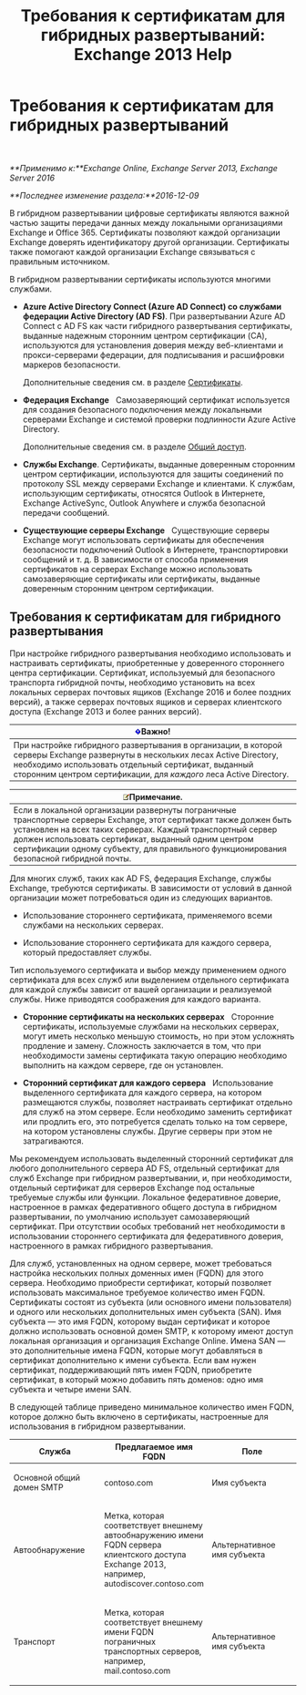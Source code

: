 ﻿---
title: 'Требования к сертификатам для гибридных развертываний: Exchange 2013 Help'
TOCTitle: Требования к сертификатам для гибридных развертываний
ms:assetid: 48d532cc-29f9-4009-9d2d-f19a9c13c320
ms:mtpsurl: https://technet.microsoft.com/ru-ru/library/Hh563848(v=EXCHG.150)
ms:contentKeyID: 50489591
ms.date: 01/11/2018
mtps_version: v=EXCHG.150
ms.translationtype: HT
---

# Требования к сертификатам для гибридных развертываний

 

_**Применимо к:**Exchange Online, Exchange Server 2013, Exchange Server 2016_

_**Последнее изменение раздела:**2016-12-09_

В гибридном развертывании цифровые сертификаты являются важной частью защиты передачи данных между локальными организациями Exchange и Office 365. Сертификаты позволяют каждой организации Exchange доверять идентификатору другой организации. Сертификаты также помогают каждой организации Exchange связываться с правильным источником.

В гибридном развертывании сертификаты используются многими службами.

  - **Azure Active Directory Connect (Azure AD Connect) со службами федерации Active Directory (AD FS)**. При развертывании Azure AD Connect с AD FS как части гибридного развертывания сертификаты, выданные надежным сторонним центром сертификации (CA), используются для установления доверия между веб-клиентами и прокси-серверами федерации, для подписывания и расшифровки маркеров безопасности.
    
    Дополнительные сведения см. в разделе [Сертификаты](http://go.microsoft.com/fwlink/p/?linkid=205993).

  - **Федерация Exchange**   Самозаверяющий сертификат используется для создания безопасного подключения между локальными серверами Exchange и системой проверки подлинности Azure Active Directory.
    
    Дополнительные сведения см. в разделе [Общий доступ](https://technet.microsoft.com/ru-ru/library/dd638083\(v=exchg.150\)).

  - **Службы Exchange**. Сертификаты, выданные доверенным сторонним центром сертификации, используются для защиты соединений по протоколу SSL между серверами Exchange и клиентами. К службам, использующим сертификаты, относятся Outlook в Интернете, Exchange ActiveSync, Outlook Anywhere и служба безопасной передачи сообщений.

  - **Существующие серверы Exchange**   Существующие серверы Exchange могут использовать сертификаты для обеспечения безопасности подключений Outlook в Интернете, транспортировки сообщений и т. д. В зависимости от способа применения сертификатов на серверах Exchange можно использовать самозаверяющие сертификаты или сертификаты, выданные доверенным сторонним центром сертификации.

## Требования к сертификатам для гибридного развертывания

При настройке гибридного развертывания необходимо использовать и настраивать сертификаты, приобретенные у доверенного стороннего центра сертификации. Сертификат, используемый для безопасного транспорта гибридной почты, необходимо установить на всех локальных серверах почтовых ящиков (Exchange 2016 и более поздних версий), а также серверах почтовых ящиков и серверах клиентского доступа (Exchange 2013 и более ранних версий).

<table>
<thead>
<tr class="header">
<th><img src="images/Dn151301.important(EXCHG.150).gif" title="Важно" alt="Важно" />Важно!</th>
</tr>
</thead>
<tbody>
<tr class="odd">
<td>При настройке гибридного развертывания в организации, в которой серверы Exchange развернуты в нескольких лесах Active Directory, необходимо использовать отдельный сертификат, выданный сторонним центром сертификации, для <em>каждого</em> леса Active Directory.</td>
</tr>
</tbody>
</table>


<table>
<thead>
<tr class="header">
<th><img src="images/Dn986544.note(EXCHG.150).gif" title="Примечание" alt="Примечание" />Примечание.</th>
</tr>
</thead>
<tbody>
<tr class="odd">
<td>Если в локальной организации развернуты пограничные транспортные серверы Exchange, этот сертификат также должен быть установлен на всех таких серверах. Каждый транспортный сервер должен использовать сертификат, выданный одним центром сертификации одному субъекту, для правильного функционирования безопасной гибридной почты.</td>
</tr>
</tbody>
</table>


Для многих служб, таких как AD FS, федерация Exchange, службы Exchange, требуются сертификаты. В зависимости от условий в данной организации может потребоваться один из следующих вариантов.

  - Использование стороннего сертификата, применяемого всеми службами на нескольких серверах.

  - Использование стороннего сертификата для каждого сервера, который предоставляет службы.

Тип используемого сертификата и выбор между применением одного сертификата для всех служб или выделением отдельного сертификата для каждой службы зависит от вашей организации и реализуемой службы. Ниже приводятся соображения для каждого варианта.

  - **Сторонние сертификаты на нескольких серверах**   Сторонние сертификаты, используемые службами на нескольких серверах, могут иметь несколько меньшую стоимость, но при этом усложнять продление и замену. Сложность заключается в том, что при необходимости замены сертификата такую операцию необходимо выполнить на каждом сервере, где он установлен.

  - **Сторонний сертификат для каждого сервера**   Использование выделенного сертификата для каждого сервера, на котором размещаются службы, позволяет настраивать сертификат отдельно для служб на этом сервере. Если необходимо заменить сертификат или продлить его, это потребуется сделать только на том сервере, на котором установлены службы. Другие серверы при этом не затрагиваются.

Мы рекомендуем использовать выделенный сторонний сертификат для любого дополнительного сервера AD FS, отдельный сертификат для служб Exchange при гибридном развертывании, и, при необходимости, отдельный сертификат для серверов Exchange под остальные требуемые службы или функции. Локальное федеративное доверие, настроенное в рамках федеративного общего доступа в гибридном развертывании, по умолчанию использует самозаверяющий сертификат. При отсутствии особых требований нет необходимости в использовании стороннего сертификата для федеративного доверия, настроенного в рамках гибридного развертывания.

Для служб, установленных на одном сервере, может требоваться настройка нескольких полных доменных имен (FQDN) для этого сервера. Необходимо приобрести сертификат, который позволяет использовать максимальное требуемое количество имен FQDN. Сертификаты состоят из субъекта (или основного имени пользователя) и одного или нескольких дополнительных имен субъекта (SAN). Имя субъекта — это имя FQDN, которому выдан сертификат и которое должно использовать основной домен SMTP, к которому имеют доступ локальная организация и организация Exchange Online. Имена SAN — это дополнительные имена FQDN, которые могут добавляться в сертификат дополнительно к имени субъекта. Если вам нужен сертификат, поддерживающий пять имен FQDN, приобретите сертификат, в который можно добавить пять доменов: одно имя субъекта и четыре имени SAN.

В следующей таблице приведено минимальное количество имен FQDN, которое должно быть включено в сертификаты, настроенные для использования в гибридном развертывании.


<table>
<colgroup>
<col style="width: 33%" />
<col style="width: 33%" />
<col style="width: 33%" />
</colgroup>
<thead>
<tr class="header">
<th>Служба</th>
<th>Предлагаемое имя FQDN</th>
<th>Поле</th>
</tr>
</thead>
<tbody>
<tr class="odd">
<td><p>Основной общий домен SMTP</p></td>
<td><p>contoso.com</p></td>
<td><p>Имя субъекта</p></td>
</tr>
<tr class="even">
<td><p>Автообнаружение</p></td>
<td><p>Метка, которая соответствует внешнему автообнаружению имени FQDN сервера клиентского доступа Exchange 2013, например, autodiscover.contoso.com</p></td>
<td><p>Альтернативное имя субъекта</p></td>
</tr>
<tr class="odd">
<td><p>Транспорт</p></td>
<td><p>Метка, которая соответствует внешнему имени FQDN пограничных транспортных серверов, например, mail.contoso.com</p></td>
<td><p>Альтернативное имя субъекта</p></td>
</tr>
</tbody>
</table>

